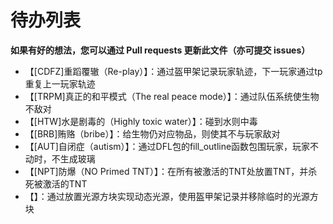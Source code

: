 # 待办列表

**如果有好的想法，您可以通过 Pull requests 更新此文件（亦可提交 issues）**
<!-- 如果想提交 Pull requests 请遵循已有格式 -->
- 【[CDFZ]重蹈覆辙（Re-play）】：通过盔甲架记录玩家轨迹，下一玩家通过tp重复上一玩家轨迹
- 【[TRPM]真正的和平模式（The real peace mode）】：通过队伍系统使生物不敌对
- 【[HTW]水是剧毒的（Highly toxic water）】：碰到水则中毒
- 【[BRB]贿赂（bribe）】：给生物仍对应物品，则使其不与玩家敌对
- 【[AUT]自闭症（autism）】：通过DFL包的fill_outline函数包围玩家，玩家不动时，不生成玻璃
- 【[NPT]防爆（NO Primed TNT）】：在所有被激活的TNT处放置TNT，并杀死被激活的TNT
- 【】：通过放置光源方块实现动态光源，使用盔甲架记录并移除临时的光源方块

